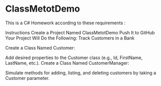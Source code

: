 # ClassMetotDemo
This is a C# Homework according to these requirements :



Instructions
Create a Project Named ClassMetotDemo
Push It to GitHub
Your Project Will Do the Following:
Track Customers in a Bank

Create a Class Named Customer:

Add desired properties to the Customer class (e.g., Id, FirstName, LastName, etc.).
Create a Class Named CustomerManager:

Simulate methods for adding, listing, and deleting customers by taking a Customer parameter.